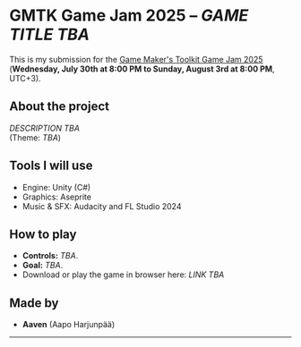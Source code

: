 # GMTK Game Jam 2025 – *GAME TITLE TBA*

This is my submission for the [Game Maker's Toolkit Game Jam 2025](https://itch.io/jam/gmtk-2025) (**Wednesday, July 30th at 8:00 PM to Sunday, August 3rd at 8:00 PM**, UTC+3).

## About the project
*DESCRIPTION TBA*  
(Theme: *TBA*)

## Tools I will use
- Engine: Unity (C#)
- Graphics: Aseprite
- Music & SFX: Audacity and FL Studio 2024

## How to play
- **Controls:** *TBA*.
- **Goal:** *TBA*.
- Download or play the game in browser here: *LINK TBA*

## Made by
- **Aaven** (Aapo Harjunpää)

---

